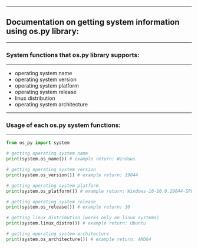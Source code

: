 ------------------------
## Documentation on getting system information using os.py library:
------------------------
### System functions that os.py library supports:
------------------------

* operating system name
* operating system version
* operating system platform
* operating system release
* linux distribution
* operating system architecture

------------------------
### Usage of each os.py system functions:
------------------------

```python
from os_py import system

# getting operating system name
print(system.os_name()) # example return: Windows

# getting operating system version
print(system.os_version()) # example return: 19044

# getting operating system platform
print(system.os_platform()) # example return: Windows-10-10.0.19044-SP0

# getting operating system release
print(system.os_release()) # example return: 10

# getting linux distribution (works only on linux systems)
print(system.linux_distro()) # example return: Ubuntu

# getting operating system architecture
print(system.os_architecture()) # example return: AMD64
```